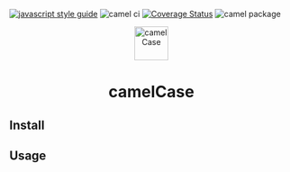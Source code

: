 [![javascript style guide](https://img.shields.io/badge/code_style-standard-brightgreen.svg)](https://standardjs.com)
![camel ci](https://github.com/Ilchuk-Mihail/camel/workflows/camel%20ci/badge.svg?branch=master)
[![Coverage Status](https://coveralls.io/repos/github/Ilchuk-Mihail/camel/badge.svg?branch=Ilchuk-Mihail-patch-3)](https://coveralls.io/github/Ilchuk-Mihail/camel?branch=Ilchuk-Mihail-patch-3)
![camel package](https://github.com/Ilchuk-Mihail/camel/workflows/camel%20package/badge.svg?branch=master)

<p align="center">
    <img alt="camelCase" src="https://upload.wikimedia.org/wikipedia/commons/thumb/c/c8/CamelCase_new.svg/1200px-CamelCase_new.svg.png" width="60" />
</p>
<h1 align="center">
  camelCase
</h1>

## Install

## Usage
